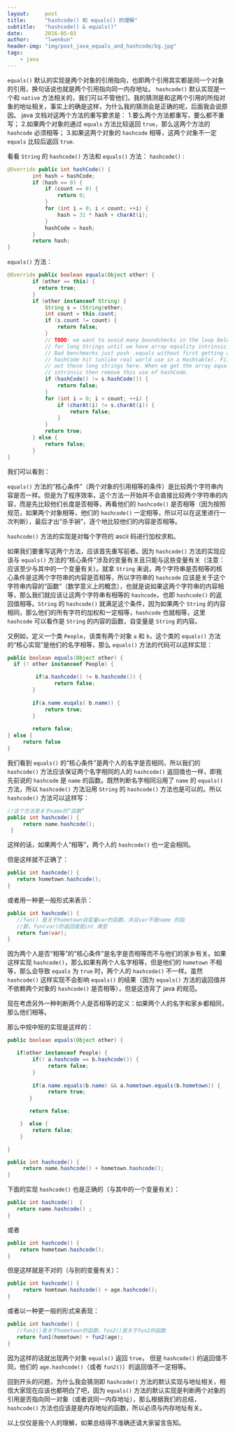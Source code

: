 ```yaml
---
layout:     post
title:      "hashcode() 和 equals() 的理解"
subtitle:   "hashcode() & equals()"
date:       2016-05-03
author:     "lwenkun"
header-img: "img/post_java_equals_and_hashcode/bg.jpg"
tags:
    - java
---
```


`equals()` 默认的实现是两个对象的引用指向，也即两个引用其实都是同一个对象的引用，换句话说也就是两个引用指向同一内存地址。
`hashcode()` 默认实现是一个和 `native` 方法相关的，我们可以不管他们，我的猜测是和这两个引用的所指对象的地址相关，事实上的确是这样，为什么我的猜测会是正确的呢，后面我会说原因。
java 文档对这两个方法的重写要求是：
1.要么两个方法都重写，要么都不重写；
2.如果两个对象的通过 `equals` 方法比较返回 `true`，那么这两个方法的 `hashcode` 必须相等；
3.如果这两个对象的 `hashcode` 相等，这两个对象不一定 `equals` 比较后返回 `true`.

看看 `String` 的 `hashcode()` 方法和 `equals()` 方法：
`hashcode()` :

```java
@Override public int hashCode() {
        int hash = hashCode;
        if (hash == 0) {
            if (count == 0) {
                return 0;
            }
            for (int i = 0; i < count; ++i) {
                hash = 31 * hash + charAt(i);
            }
            hashCode = hash;
        }
        return hash;
}
```

`equals()` 方法：

```java
@Override public boolean equals(Object other) {
        if (other == this) {
          return true;
        }
        if (other instanceof String) {
            String s = (String)other;
            int count = this.count;
            if (s.count != count) {
                return false;
            }
            // TODO: we want to avoid many boundchecks in the loop below
            // for long Strings until we have array equality intrinsic.
            // Bad benchmarks just push .equals without first getting a
            // hashCode hit (unlike real world use in a Hashtable). Filter
            // out these long strings here. When we get the array equality
            // intrinsic then remove this use of hashCode.
            if (hashCode() != s.hashCode()) {
                return false;
            }
            for (int i = 0; i < count; ++i) {
                if (charAt(i) != s.charAt(i)) {
                    return false;
                }
            }
            return true;
        } else {
            return false;
        }
}
```

我们可以看到：

`equals()` 方法的“核心条件”（两个对象的引用相等的条件）是比较两个字符串内容是否一样。但是为了程序效率，这个方法一开始并不会直接比较两个字符串的内容，而是先比较他们长度是否相等，再看他们的 `hashcode()` 是否相等（因为按照规范，如果两个对象相等，他们的 `hashcode()` 一定相等，所以可以在这里进行一次判断），最后才出“杀手锏”，逐个地比较他们的内容是否相等。

`hashcode()` 方法的实现是对每个字符的 ascii 码进行加权求和。

如果我们要重写这两个方法，应该首先重写前者。因为 `hashcode()` 方法的实现应该与 `equals()` 方法的“核心条件”涉及的变量有关且只能与这些变量有关（注意：应该至少与其中的一个变量有关）。就拿 `String` 来说，两个字符串是否相等的核心条件是这两个字符串的内容是否相等，所以字符串的 `hashcode` 应该是关于这个字符串内容的“函数”（数学意义上的概念），也就是说如果这两个字符串的内容相等，那么我们就应该让这两个字符串有相等的 `hashcode`，也即 `hashcode()` 的返回值相等。`String` 的 `hashcode()` 就满足这个条件，因为如果两个 `String` 的内容相同，那么他们的所有字符的加权和一定相等，`hashcode` 也就相等，这里 `hashcode` 可以看作是 `String` 的内容的函数，自变量是 `String` 的内容。

又例如，定义一个类 `People`，该类有两个对象 `a` 和 `b`，这个类的 `equals()` 方法的“核心实现”是他们的名字相等，那么 `equals()` 方法的代码可以这样实现：

```java
public boolean equals(Object other) {
  if (! other instanceof People) {

         if(a.hashcode() != b.hashcode()) {
               return false;
        }
    
        if(a.name.euqals( b.name)) {
            return true;
        }  
       
        return false;
} else {
     return false
}
```

我们看到 `equals()` 的“核心条件”是两个人的名字是否相同，所以我们的 `hashcode()` 方法应该保证两个名字相同的人的 `hashcode()` 返回值也一样，即我先前说的 `hashcode` 是 `name` 的函数。既然判断名字相同沿用了 `name` 的 `equals()` 方法，所以 `hashcode()` 方法沿用 `String` 的 `hashcode()` 方法也是可以的。所以 `hashcode()` 方法可以这样写：

```java
//这个方法是关于name的“函数”
public int hashcode() {
     return name.hashcode();
 }
```

这样的话，如果两个人“相等”，两个人的 `hashcode()` 也一定会相同。

但是这样就不正确了：

```java
public int hashcode() {
   return hometown.hashcode();
} 
```

 或者用一种更一般形式来表示：

```java
public int hashcode() {
   //fun() 是关于hometown自变量var的函数，并且var不是name 的函
   //数，fun(var)的返回值是int 类型
   return fun(var);
} 
```

因为两个人是否“相等”的“核心条件”是名字是否相等而不与他们的家乡有关。如果这样实现 `hashcode()`，那么如果有两个人名字相等，但是他们的 `hometown` 不相等，那么会导致 `equals` 为 `true` 时，两个人的 `hashcode()` 不一样。虽然 `hashcode()` 这样实现不会影响 `equals()` 的结果（因为 `equals()` 方法的返回值并不依赖两个对象的 `hashcode()` 是否相等），但是这违背了 java 的规范。

现在考虑另外一种判断两个人是否相等的定义：如果两个人的名字和家乡都相同，那么他们相等。

那么中规中矩的实现是这样的：

```java
public boolean equals(Object other) {

   if(other instanceof People) {
        if(! a.hashcode == b.hashcode()) {
             return false;
        }
        
        if(a.name.equals(b.name) && a.hometown.equals(b.hometown)) {
             return true;
       }

       return false;

    }  else {
        return false;
    }

}

public int hashcode() {
     return name.hashcode() + hometown.hashcode();
}
```

下面的实现 `hashcode()` 也是正确的（与其中的一个变量有关）：

```java
public int hashcode()  {
   return name.hashcode() ;
}
```

或者

```java
public int hashcode() {
    return hometown.hashcode(); 
}
```

但是这样就是不对的（与别的变量有关）：

```java
public int hashcode() {
     return homtown.hashcode() + age.hashcode();
}
```

或者以一种更一般的形式来表现：

```java
public int hashcode() {
   //fun1()是关于hometown的函数，fun2()是关于fun2的函数
   return fun1(hometown) + fun2(age);
}
```

因为这样的话就出现两个对象 `equals()` 返回 `true`， 但是 `hashcode()` 的返回值不同，他们的 `age.hashcode()`（或者 `fun2()`）的返回值不一定相等。

回到开头的问题，为什么我会猜测即 `hashcode()` 方法的默认实现与地址相关，相信大家现在应该也都明白了吧，因为 `equals()` 方法的默认实现是判断两个对象的引用是否指向同一对象（或者说同一内存地址），那么根据我们的总结，`hashcode()` 方法也应该是是内存地址的函数，所以必须与内存地址有关。

以上仅仅是我个人的理解，如果总结得不准确还请大家留言告知。
